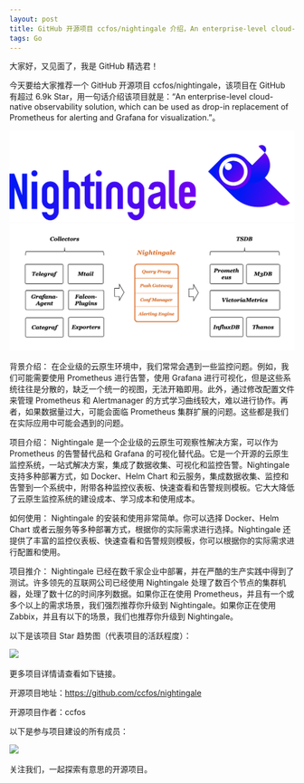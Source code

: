 ```yaml
---
layout: post
title: GitHub 开源项目 ccfos/nightingale 介绍，An enterprise-level cloud-native observability solution, which can be used as drop-in replacement of Prometheus for alerting and Grafana for visualization.
tags: Go
---
```


大家好，又见面了，我是 GitHub 精选君！

今天要给大家推荐一个 GitHub 开源项目 ccfos/nightingale，该项目在 GitHub 有超过 6.9k Star，用一句话介绍该项目就是：“An enterprise-level cloud-native observability solution, which can be used as drop-in replacement of Prometheus for alerting and Grafana for visualization.”。


![](https://raw.githubusercontent.com/ccfos/nightingale/master/doc/img/nightingale_logo_h.png)
![](https://raw.githubusercontent.com/ccfos/nightingale/master/doc/img/arch-product.png)







背景介绍：
在企业级的云原生环境中，我们常常会遇到一些监控问题。例如，我们可能需要使用 Prometheus 进行告警，使用 Grafana 进行可视化，但是这些系统往往是分散的，缺乏一个统一的视图，无法开箱即用。此外，通过修改配置文件来管理 Prometheus 和 Alertmanager 的方式学习曲线较大，难以进行协作。再者，如果数据量过大，可能会面临 Prometheus 集群扩展的问题。这些都是我们在实际应用中可能会遇到的问题。

项目介绍：
Nightingale 是一个企业级的云原生可观察性解决方案，可以作为 Prometheus 的告警替代品和 Grafana 的可视化替代品。它是一个开源的云原生监控系统，一站式解决方案，集成了数据收集、可视化和监控告警。Nightingale 支持多种部署方式，如 Docker、Helm Chart 和云服务，集成数据收集、监控和告警到一个系统中，附带各种监控仪表板、快速查看和告警规则模板。它大大降低了云原生监控系统的建设成本、学习成本和使用成本。

如何使用：
Nightingale 的安装和使用非常简单。你可以选择 Docker、Helm Chart 或者云服务等多种部署方式，根据你的实际需求进行选择。Nightingale 还提供了丰富的监控仪表板、快速查看和告警规则模板，你可以根据你的实际需求进行配置和使用。

项目推介：
Nightingale 已经在数千家企业中部署，并在严酷的生产实践中得到了测试。许多领先的互联网公司已经使用 Nightingale 处理了数百个节点的集群机器，处理了数十亿的时间序列数据。如果你正在使用 Prometheus，并且有一个或多个以上的需求场景，我们强烈推荐你升级到 Nightingale。如果你正在使用 Zabbix，并且有以下的场景，我们也推荐你升级到 Nightingale。






以下是该项目 Star 趋势图（代表项目的活跃程度）：

![](https://api.star-history.com/svg?repos=ccfos/nightingale&type=Timeline)

更多项目详情请查看如下链接。

开源项目地址：https://github.com/ccfos/nightingale 

开源项目作者：ccfos

以下是参与项目建设的所有成员：

![](https://contrib.rocks/image?repo=ccfos/nightingale)

关注我们，一起探索有意思的开源项目。

